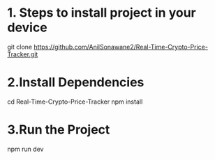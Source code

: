 # 1. Steps to install project in your device
  git clone https://github.com/AnilSonawane2/Real-Time-Crypto-Price-Tracker.git

# 2.Install Dependencies
  cd Real-Time-Crypto-Price-Tracker
  npm install

# 3.Run the Project
  npm run dev
